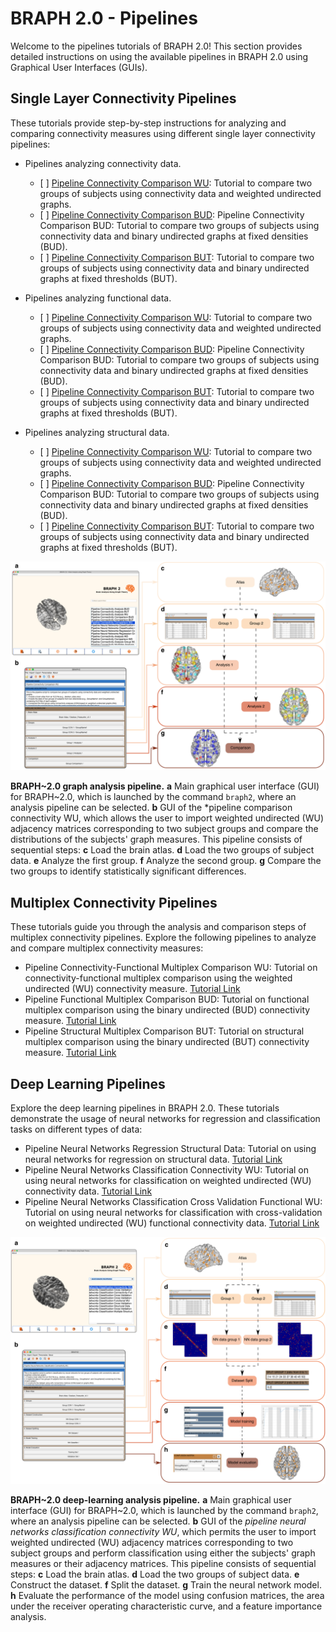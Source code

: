 # BRAPH 2.0 - Pipelines

Welcome to the pipelines tutorials of BRAPH 2.0! This section provides detailed instructions on using the available pipelines in BRAPH 2.0 using Graphical User Interfaces (GUIs).

## Single Layer Connectivity Pipelines

These tutorials provide step-by-step instructions for analyzing and comparing connectivity measures using different single layer connectivity pipelines:

- Pipelines analyzing connectivity data.
  - [ ] [Pipeline Connectivity Comparison WU](tutotials/pipelines/tut_CON_WU.pdf): Tutorial to compare two groups of subjects using connectivity data and weighted undirected graphs.
  - [ ] [Pipeline Connectivity Comparison BUD](tutotials/pipelines/tut_CON_BUT.pdf): Pipeline Connectivity Comparison BUD: Tutorial to compare two groups of subjects using connectivity data and binary undirected graphs at fixed densities (BUD).
  - [ ] [Pipeline Connectivity Comparison BUT](tutotials/pipelines/tut_CON_BUT.pdf): Tutorial to compare two groups of subjects using connectivity data and binary undirected graphs at fixed thresholds (BUT).

- Pipelines analyzing functional data.
  - [ ] [Pipeline Connectivity Comparison WU](tutotials/pipelines/tut_CON_WU.pdf): Tutorial to compare two groups of subjects using connectivity data and weighted undirected graphs.
  - [ ] [Pipeline Connectivity Comparison BUD](tutotials/pipelines/tut_CON_BUT.pdf): Pipeline Connectivity Comparison BUD: Tutorial to compare two groups of subjects using connectivity data and binary undirected graphs at fixed densities (BUD).
  - [ ] [Pipeline Connectivity Comparison BUT](tutotials/pipelines/tut_CON_BUT.pdf): Tutorial to compare two groups of subjects using connectivity data and binary undirected graphs at fixed thresholds (BUT).

- Pipelines analyzing structural data.
  - [ ] [Pipeline Connectivity Comparison WU](tutotials/pipelines/tut_CON_WU.pdf): Tutorial to compare two groups of subjects using connectivity data and weighted undirected graphs.
  - [ ] [Pipeline Connectivity Comparison BUD](tutotials/pipelines/tut_CON_BUT.pdf): Pipeline Connectivity Comparison BUD: Tutorial to compare two groups of subjects using connectivity data and binary undirected graphs at fixed densities (BUD).
  - [ ] [Pipeline Connectivity Comparison BUT](tutotials/pipelines/tut_CON_BUT.pdf): Tutorial to compare two groups of subjects using connectivity data and binary undirected graphs at fixed thresholds (BUT).

![Advances in brain connectivity analysis](https://github.com/giovannivolpe/BRAPH-2-Matlab-beta/blob/develop/figures/pipeline-graph.png)

**BRAPH~2.0 graph analysis pipeline.**
**a** Main graphical user interface (GUI) for BRAPH~2.0, which is launched by the command <code>braph2</code>, where an analysis pipeline can be selected.
**b** GUI of the *pipeline comparison connectivity WU, which allows the user to import weighted undirected (WU) adjacency matrices corresponding to two subject groups and compare the distributions of the subjects' graph measures. This pipeline consists of sequential steps: 
**c** Load the brain atlas.
**d** Load the two groups of subject data.
**e** Analyze the first group.
**f** Analyze the second group.
**g** Compare the two groups to identify statistically significant differences.

## Multiplex Connectivity Pipelines

These tutorials guide you through the analysis and comparison steps of multiplex connectivity pipelines. Explore the following pipelines to analyze and compare multiplex connectivity measures:
- Pipeline Connectivity-Functional Multiplex Comparison WU: Tutorial on connectivity-functional multiplex comparison using the weighted undirected (WU) connectivity measure. [Tutorial Link](https://github.com/giovannivolpe/BRAPH-2-Matlab-beta/tree/develop/tutorials/pipelines/multiplex_connectivity/pipeline_connectivity_functional_multiplex_comparison_WU)
- Pipeline Functional Multiplex Comparison BUD: Tutorial on functional multiplex comparison using the binary undirected (BUD) connectivity measure. [Tutorial Link](https://github.com/giovannivolpe/BRAPH-2-Matlab-beta/tree/develop/tutorials/pipelines/multiplex_connectivity/pipeline_functional_multiplex_comparison_BUD)
- Pipeline Structural Multiplex Comparison BUT: Tutorial on structural multiplex comparison using the binary undirected (BUT) connectivity measure. [Tutorial Link](https://github.com/giovannivolpe/BRAPH-2-Matlab-beta/tree/develop/tutorials/pipelines/multiplex_connectivity/pipeline_structural_multiplex_comparison_BUT)

## Deep Learning Pipelines

Explore the deep learning pipelines in BRAPH 2.0. These tutorials demonstrate the usage of neural networks for regression and classification tasks on different types of data:
- Pipeline Neural Networks Regression Structural Data: Tutorial on using neural networks for regression on structural data. [Tutorial Link](https://github.com/giovannivolpe/BRAPH-2-Matlab-beta/tree/develop/tutorials/pipelines/deep_learning/pipeline_neural_networks_regression_structural_data)
- Pipeline Neural Networks Classification Connectivity WU: Tutorial on using neural networks for classification on weighted undirected (WU) connectivity data. [Tutorial Link](https://github.com/giovannivolpe/BRAPH-2-Matlab-beta/tree/develop/tutorials/pipelines/deep_learning/pipeline_neural_networks_classification_connectivity_WU)
- Pipeline Neural Networks Classification Cross Validation Functional WU: Tutorial on using neural networks for classification with cross-validation on weighted undirected (WU) functional connectivity data. [Tutorial Link](https://github.com/giovannivolpe/BRAPH-2-Matlab-beta/tree/develop/tutorials/pipelines/deep_learning/pipeline_neural_networks_classification_connectivity_WU)

![Advances in brain connectivity analysis](https://github.com/giovannivolpe/BRAPH-2-Matlab-beta/blob/develop/figures/pipeline-nn.png)

**BRAPH~2.0 deep-learning analysis pipeline.**
**a** Main graphical user interface (GUI) for BRAPH~2.0, which is launched by the command `braph2`, where an analysis pipeline can be selected.
**b** GUI of the *pipeline neural networks classification connectivity WU*, which permits the user to import weighted undirected (WU) adjacency matrices corresponding to two subject groups and perform classification using either the subjects' graph measures or their adjacency matrices. This pipeline consists of sequential steps:
**c** Load the brain atlas.
**d** Load the two groups of subject data.
**e** Construct the dataset.
**f** Split the dataset.
**g** Train the neural network model.
**h** Evaluate the performance of the model using confusion matrices, the area under the receiver operating characteristic curve, and a feature importance analysis.
